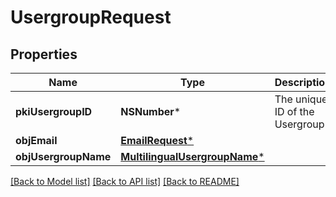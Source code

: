 # UsergroupRequest

## Properties
Name | Type | Description | Notes
------------ | ------------- | ------------- | -------------
**pkiUsergroupID** | **NSNumber*** | The unique ID of the Usergroup | [optional] 
**objEmail** | [**EmailRequest***](EmailRequest.md) |  | [optional] 
**objUsergroupName** | [**MultilingualUsergroupName***](MultilingualUsergroupName.md) |  | 

[[Back to Model list]](../README.md#documentation-for-models) [[Back to API list]](../README.md#documentation-for-api-endpoints) [[Back to README]](../README.md)


